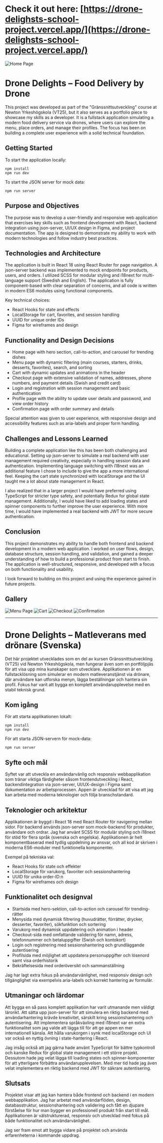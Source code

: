 # Check it out here: [https://drone-delighsts-school-project.vercel.app/](https://drone-delighsts-school-project.vercel.app/)

![Home Page](galleryPics/homepage.png)

# Drone Delights – Food Delivery by Drone

This project was developed as part of the "Gränssnittsutveckling" course at Newton Yrkeshögskola (VT25), but it also serves as a portfolio piece to showcase my skills as a developer. It is a fullstack application simulating a modern food delivery service via drones, where users can explore the menu, place orders, and manage their profiles. The focus has been on building a complete user experience with a solid technical foundation.

## Getting Started

To start the application locally:

    npm install
    npm run dev

To start the JSON server for mock data:

    npm run server

## Purpose and Objectives

The purpose was to develop a user-friendly and responsive web application that exercises key skills such as frontend development with React, backend integration using json-server, UI/UX design in Figma, and project documentation. The app is designed to demonstrate my ability to work with modern technologies and follow industry best practices.

## Technologies and Architecture

The application is built in React 18 using React Router for page navigation. A json-server backend was implemented to mock endpoints for products, users, and orders. I utilized SCSS for modular styling and i18next for multi-language support (Swedish and English). The application is fully component-based with clear separation of concerns, and all code is written in modern ES6 modules using functional components.

Key technical choices:

- React Hooks for state and effects
- LocalStorage for cart, favorites, and session handling
- UUID for unique order IDs
- Figma for wireframes and design

## Functionality and Design Decisions

- Home page with hero section, call-to-action, and carousel for trending dishes
- Menu page with dynamic filtering (main courses, starters, drinks, desserts, favorites), search, and sorting
- Cart with dynamic updates and animations in the header
- Checkout page with extensive validation of names, addresses, phone numbers, and payment details (Swish and credit card)
- Login and registration with session management and basic authentication
- Profile page with the ability to update user details and password, and view order history
- Confirmation page with order summary and details

Special attention was given to user experience, with responsive design and accessibility features such as aria-labels and proper form handling.

## Challenges and Lessons Learned

Building a complete application like this has been both challenging and educational. Setting up json-server to simulate a real backend with user management required creativity, especially in handling session data and authentication. Implementing language switching with i18next was an additional feature I chose to include to give the app a more international feel. Keeping the cart state synchronized with localStorage and the UI taught me a lot about state management in React.

I also realized that in a larger project I would have preferred using TypeScript for stricter type safety, and potentially Redux for global state management. Additionally, I would have liked to add loading states and spinner components to further improve the user experience. With more time, I would have implemented a real backend with JWT for more secure authentication.

## Conclusion

This project demonstrates my ability to handle both frontend and backend development in a modern web application. I worked on user flows, design, database structure, session handling, and validation, and gained a deeper understanding of how to build a professional product from start to finish. The application is well-structured, responsive, and developed with a focus on both functionality and usability.

I look forward to building on this project and using the experience gained in future projects.

## Gallery

![Menu Page](galleryPics/menu.png)
![Cart](galleryPics/cart.png)
![Checkout](galleryPics/checkout.png)
![Confirmation](galleryPics/confirmation.png)

---

# Drone Delights – Matleverans med drönare (Svenska)

Det här projektet utvecklades som en del av kursen Gränssnittsutveckling (VT25) vid Newton Yrkeshögskola, men fungerar även som en portföljpjäs för att visa upp mina kunskaper som utvecklare. Applikationen är en fullstacklösning som simulerar en modern matleveranstjänst via drönare, där användare kan utforska menyn, lägga beställningar och hantera sin profil. Fokus har varit att bygga en komplett användarupplevelse med en stabil teknisk grund.

## Kom igång

För att starta applikationen lokalt:

    npm install
    npm run dev

För att starta JSON-servern för mock-data:

    npm run server

## Syfte och mål

Syftet var att utveckla en användarvänlig och responsiv webbapplikation som tränar viktiga färdigheter såsom frontendutveckling i React, backendintegration via json-server, UI/UX-design i Figma samt dokumentation av arbetsprocessen. Appen är utvecklad för att visa att jag kan arbeta med moderna teknologier och följa branschstandard.

## Teknologier och arkitektur

Applikationen är byggd i React 18 med React Router för navigering mellan sidor. För backend används json-server som mock-backend för produkter, användare och ordrar. Jag har använt SCSS för modulär styling och i18next för stöd för flera språk (svenska och engelska). Applikationen är helt komponentbaserad med tydlig uppdelning av ansvar, och all kod är skriven i moderna ES6-moduler med funktionella komponenter.

Exempel på tekniska val:

- React Hooks för state och effekter
- LocalStorage för varukorg, favoriter och sessionshantering
- UUID för unika order-ID:n
- Figma för wireframes och design

## Funktionalitet och designval

- Startsida med hero-sektion, call-to-action och carousel för trending-rätter
- Menysida med dynamisk filtrering (huvudrätter, förrätter, drycker, desserter, favoriter), sökfunktion och sortering
- Varukorg med dynamisk uppdatering och animation i header
- Checkout-sida med omfattande validering för namn, adress, telefonnummer och betaluppgifter (Swish och kontokort)
- Login och registrering med sessionshantering och grundläggande autentisering
- Profilsida med möjlighet att uppdatera personuppgifter och lösenord samt visa orderhistorik
- Bekräftelsesida med orderöversikt och sammanställning

Jag har lagt extra fokus på användarvänlighet, med responsiv design och tillgänglighet via exempelvis aria-labels och korrekt hantering av formulär.

## Utmaningar och lärdomar

Att bygga en så pass komplett applikation har varit utmanande men väldigt lärorikt. Att sätta upp json-server för att simulera en riktig backend med användarhantering krävde kreativitet, särskilt kring sessionshantering och autentisering. Att implementera språkväxling med i18next var en extra funktionalitet som jag valde att lägga till för att ge appen en mer internationell känsla. Att hålla varukorgen i synk med localStorage och UI var också en nyttig övning i state-hantering i React.

Jag insåg också att jag gärna hade använt TypeScript för bättre typkontroll och kanske Redux för global state management i ett större projekt. Dessutom hade jag velat lägga till loading states och spinner-komponenter för att ytterligare förbättra användarupplevelsen. Med mer tid hade jag även velat implementera en riktig backend med JWT för säkrare autentisering.

## Slutsats

Projektet visar att jag kan hantera både frontend och backend i en modern webbapplikation. Jag har arbetat med användarflöden, design, databasstruktur, sessionshantering och validering och fått en djupare förståelse för hur man bygger en professionell produkt från start till mål. Applikationen är välstrukturerad, responsiv och utvecklad med fokus på både funktionalitet och användarvänlighet.

Jag ser fram emot att bygga vidare på projektet och använda erfarenheterna i kommande uppdrag.
